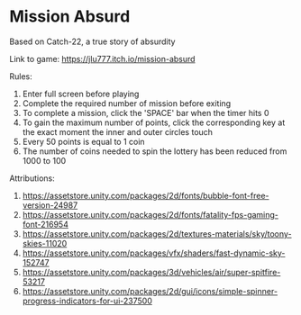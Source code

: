 # Mission Absurd
 
Based on Catch-22, a true story of absurdity

Link to game: https://jlu777.itch.io/mission-absurd

Rules:
1. Enter full screen before playing
2. Complete the required number of mission before exiting
3. To complete a mission, click the 'SPACE' bar when the timer hits 0
4. To gain the maximum number of points, click the corresponding key at the exact moment the inner and outer circles touch
5. Every 50 points is equal to 1 coin
6. The number of coins needed to spin the lottery has been reduced from 1000 to 100

Attributions:
1. https://assetstore.unity.com/packages/2d/fonts/bubble-font-free-version-24987
2. https://assetstore.unity.com/packages/2d/fonts/fatality-fps-gaming-font-216954
3. https://assetstore.unity.com/packages/2d/textures-materials/sky/toony-skies-11020
4. https://assetstore.unity.com/packages/vfx/shaders/fast-dynamic-sky-152747
5. https://assetstore.unity.com/packages/3d/vehicles/air/super-spitfire-53217
6. https://assetstore.unity.com/packages/2d/gui/icons/simple-spinner-progress-indicators-for-ui-237500
